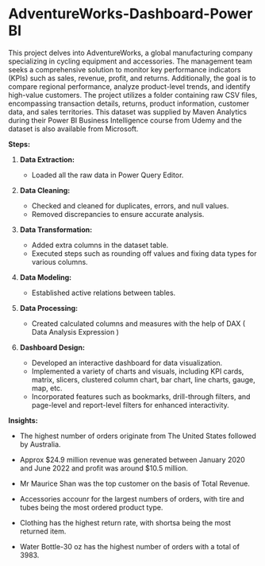 # AdventureWorks-Dashboard-Power BI


This project delves into AdventureWorks, a global manufacturing company specializing in cycling equipment and accessories. The management team seeks a comprehensive solution to monitor key performance indicators (KPIs) such as sales, revenue, profit, and returns. Additionally, the goal is to compare regional performance, analyze product-level trends, and identify high-value customers.
The project utilizes a folder containing raw CSV files, encompassing transaction details, returns, product information, customer data, and sales territories. This dataset was supplied by Maven Analytics during their Power BI Business Intelligence course from Udemy and the dataset is also available from Microsoft.

**Steps:**

1. **Data Extraction:**
   - Loaded all the raw data in Power Query Editor.

2. **Data Cleaning:**
   - Checked and cleaned for duplicates, errors, and null values.
   - Removed discrepancies to ensure accurate analysis.

3. **Data Transformation:**
   - Added extra columns in the dataset table.
   - Executed steps such as rounding off values and fixing data types for various columns.

4. **Data Modeling:**
   - Established active relations between tables.

5. **Data Processing:**
    - Created calculated columns and measures with the help of DAX ( Data Analysis Expression ) 

5. **Dashboard Design:**
   - Developed an interactive dashboard for data visualization.
   - Implemented a variety of charts and visuals, including KPI cards, matrix, slicers, clustered column chart, bar chart, line charts, gauge, map, etc.
   - Incorporated features such as bookmarks, drill-through filters, and page-level and report-level filters for enhanced interactivity.

**Insights:**
- The highest number of orders originate from The United States followed by Australia.
  
- Approx $24.9 million revenue was generated between January 2020 and June 2022 and profit was around $10.5 million.
  
- Mr Maurice Shan was the top customer on the basis of Total Revenue.
  
- Accessories accounr for the largest numbers of orders, with tire and tubes being the most ordered product type.
  
- Clothing has the highest return rate, with shortsa being the most returned item.
  
- Water Bottle-30 oz has the highest number of orders with a total of 3983.



